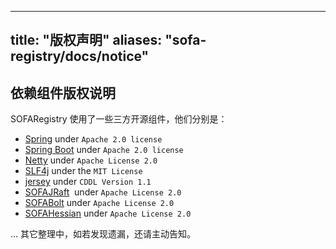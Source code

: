 
---
title: "版权声明"
aliases: "sofa-registry/docs/notice"
---

## 依赖组件版权说明
SOFARegistry 使用了一些三方开源组件，他们分别是：

* [Spring](https://github.com/spring-projects/spring-framework) under `Apache 2.0 license`
* [Spring Boot](https://github.com/spring-projects/spring-boot) under `Apache 2.0 license`
* [Netty](https://github.com/netty/netty) under `Apache License 2.0`
* [SLF4j](https://github.com/qos-ch/slf4j) under the `MIT License`
* [jersey](https://github.com/jersey/jersey) under `CDDL Version 1.1`  
* [SOFAJRaft](https://github.com/sofastack/sofa-jraft)  under `Apache License 2.0`
* [SOFABolt](https://github.com/sofastack/sofa-bolt) under `Apache License 2.0`
* [SOFAHessian](https://github.com/sofastack/sofa-hessian) under `Apache License 2.0`

... 其它整理中，如若发现遗漏，还请主动告知。
